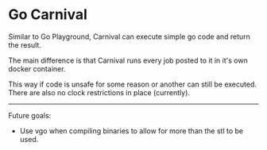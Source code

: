 # Go Carnival

Similar to Go Playground, Carnival can execute simple go code and return the result.

The main difference is that Carnival runs every job posted to it in it's own docker
container.

This way if code is unsafe for some reason or another can still be executed.
There are also no clock restrictions in place (currently).

---

Future goals:

* Use vgo when compiling binaries to allow for more than the stl to be used.
